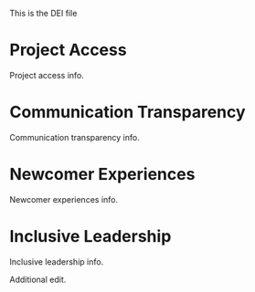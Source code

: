 This is the DEI file

# Project Access

Project access info.

# Communication Transparency

Communication transparency info.

# Newcomer Experiences

Newcomer experiences info.

# Inclusive Leadership

Inclusive leadership info.

Additional edit.
